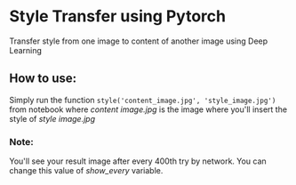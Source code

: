 # Style Transfer using Pytorch
Transfer style from one image to content of another image using Deep Learning  
## How to use:  
Simply run the function `style('content_image.jpg', 'style_image.jpg')` from notebook where _content image.jpg_ is the image where you'll insert the style of _style image.jpg_  
### Note:
You'll see your result image after every 400th try by network. You can change this value of _show_every_ variable.
